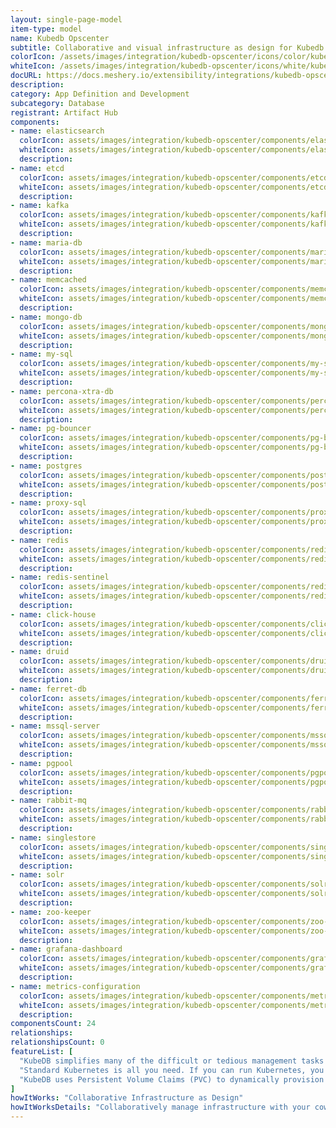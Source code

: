 ```yaml
---
layout: single-page-model
item-type: model
name: Kubedb Opscenter
subtitle: Collaborative and visual infrastructure as design for Kubedb Opscenter
colorIcon: /assets/images/integration/kubedb-opscenter/icons/color/kubedb-opscenter-color.svg
whiteIcon: /assets/images/integration/kubedb-opscenter/icons/white/kubedb-opscenter-white.svg
docURL: https://docs.meshery.io/extensibility/integrations/kubedb-opscenter
description: 
category: App Definition and Development
subcategory: Database
registrant: Artifact Hub
components: 
- name: elasticsearch
  colorIcon: assets/images/integration/kubedb-opscenter/components/elasticsearch/icons/color/elasticsearch-color.svg
  whiteIcon: assets/images/integration/kubedb-opscenter/components/elasticsearch/icons/white/elasticsearch-white.svg
  description: 
- name: etcd
  colorIcon: assets/images/integration/kubedb-opscenter/components/etcd/icons/color/etcd-color.svg
  whiteIcon: assets/images/integration/kubedb-opscenter/components/etcd/icons/white/etcd-white.svg
  description: 
- name: kafka
  colorIcon: assets/images/integration/kubedb-opscenter/components/kafka/icons/color/kafka-color.svg
  whiteIcon: assets/images/integration/kubedb-opscenter/components/kafka/icons/white/kafka-white.svg
  description: 
- name: maria-db
  colorIcon: assets/images/integration/kubedb-opscenter/components/maria-db/icons/color/maria-db-color.svg
  whiteIcon: assets/images/integration/kubedb-opscenter/components/maria-db/icons/white/maria-db-white.svg
  description: 
- name: memcached
  colorIcon: assets/images/integration/kubedb-opscenter/components/memcached/icons/color/memcached-color.svg
  whiteIcon: assets/images/integration/kubedb-opscenter/components/memcached/icons/white/memcached-white.svg
  description: 
- name: mongo-db
  colorIcon: assets/images/integration/kubedb-opscenter/components/mongo-db/icons/color/mongo-db-color.svg
  whiteIcon: assets/images/integration/kubedb-opscenter/components/mongo-db/icons/white/mongo-db-white.svg
  description: 
- name: my-sql
  colorIcon: assets/images/integration/kubedb-opscenter/components/my-sql/icons/color/my-sql-color.svg
  whiteIcon: assets/images/integration/kubedb-opscenter/components/my-sql/icons/white/my-sql-white.svg
  description: 
- name: percona-xtra-db
  colorIcon: assets/images/integration/kubedb-opscenter/components/percona-xtra-db/icons/color/percona-xtra-db-color.svg
  whiteIcon: assets/images/integration/kubedb-opscenter/components/percona-xtra-db/icons/white/percona-xtra-db-white.svg
  description: 
- name: pg-bouncer
  colorIcon: assets/images/integration/kubedb-opscenter/components/pg-bouncer/icons/color/pg-bouncer-color.svg
  whiteIcon: assets/images/integration/kubedb-opscenter/components/pg-bouncer/icons/white/pg-bouncer-white.svg
  description: 
- name: postgres
  colorIcon: assets/images/integration/kubedb-opscenter/components/postgres/icons/color/postgres-color.svg
  whiteIcon: assets/images/integration/kubedb-opscenter/components/postgres/icons/white/postgres-white.svg
  description: 
- name: proxy-sql
  colorIcon: assets/images/integration/kubedb-opscenter/components/proxy-sql/icons/color/proxy-sql-color.svg
  whiteIcon: assets/images/integration/kubedb-opscenter/components/proxy-sql/icons/white/proxy-sql-white.svg
  description: 
- name: redis
  colorIcon: assets/images/integration/kubedb-opscenter/components/redis/icons/color/redis-color.svg
  whiteIcon: assets/images/integration/kubedb-opscenter/components/redis/icons/white/redis-white.svg
  description: 
- name: redis-sentinel
  colorIcon: assets/images/integration/kubedb-opscenter/components/redis-sentinel/icons/color/redis-sentinel-color.svg
  whiteIcon: assets/images/integration/kubedb-opscenter/components/redis-sentinel/icons/white/redis-sentinel-white.svg
  description: 
- name: click-house
  colorIcon: assets/images/integration/kubedb-opscenter/components/click-house/icons/color/click-house-color.svg
  whiteIcon: assets/images/integration/kubedb-opscenter/components/click-house/icons/white/click-house-white.svg
  description: 
- name: druid
  colorIcon: assets/images/integration/kubedb-opscenter/components/druid/icons/color/druid-color.svg
  whiteIcon: assets/images/integration/kubedb-opscenter/components/druid/icons/white/druid-white.svg
  description: 
- name: ferret-db
  colorIcon: assets/images/integration/kubedb-opscenter/components/ferret-db/icons/color/ferret-db-color.svg
  whiteIcon: assets/images/integration/kubedb-opscenter/components/ferret-db/icons/white/ferret-db-white.svg
  description: 
- name: mssql-server
  colorIcon: assets/images/integration/kubedb-opscenter/components/mssql-server/icons/color/mssql-server-color.svg
  whiteIcon: assets/images/integration/kubedb-opscenter/components/mssql-server/icons/white/mssql-server-white.svg
  description: 
- name: pgpool
  colorIcon: assets/images/integration/kubedb-opscenter/components/pgpool/icons/color/pgpool-color.svg
  whiteIcon: assets/images/integration/kubedb-opscenter/components/pgpool/icons/white/pgpool-white.svg
  description: 
- name: rabbit-mq
  colorIcon: assets/images/integration/kubedb-opscenter/components/rabbit-mq/icons/color/rabbit-mq-color.svg
  whiteIcon: assets/images/integration/kubedb-opscenter/components/rabbit-mq/icons/white/rabbit-mq-white.svg
  description: 
- name: singlestore
  colorIcon: assets/images/integration/kubedb-opscenter/components/singlestore/icons/color/singlestore-color.svg
  whiteIcon: assets/images/integration/kubedb-opscenter/components/singlestore/icons/white/singlestore-white.svg
  description: 
- name: solr
  colorIcon: assets/images/integration/kubedb-opscenter/components/solr/icons/color/solr-color.svg
  whiteIcon: assets/images/integration/kubedb-opscenter/components/solr/icons/white/solr-white.svg
  description: 
- name: zoo-keeper
  colorIcon: assets/images/integration/kubedb-opscenter/components/zoo-keeper/icons/color/zoo-keeper-color.svg
  whiteIcon: assets/images/integration/kubedb-opscenter/components/zoo-keeper/icons/white/zoo-keeper-white.svg
  description: 
- name: grafana-dashboard
  colorIcon: assets/images/integration/kubedb-opscenter/components/grafana-dashboard/icons/color/grafana-dashboard-color.svg
  whiteIcon: assets/images/integration/kubedb-opscenter/components/grafana-dashboard/icons/white/grafana-dashboard-white.svg
  description: 
- name: metrics-configuration
  colorIcon: assets/images/integration/kubedb-opscenter/components/metrics-configuration/icons/color/metrics-configuration-color.svg
  whiteIcon: assets/images/integration/kubedb-opscenter/components/metrics-configuration/icons/white/metrics-configuration-white.svg
  description: 
componentsCount: 24
relationships: 
relationshipsCount: 0
featureList: [
  "KubeDB simplifies many of the difficult or tedious management tasks of running a production grade databases on private and public clouds. Maintain one stack for all your stateless and stateful applications and simplify the operational complexity.",
  "Standard Kubernetes is all you need. If you can run Kubernetes, you can provision and manage databases using KubeDB. Use standard Kubernetes CLI and API to provision and manage databases.",
  "KubeDB uses Persistent Volume Claims (PVC) to dynamically provision disks for database instances. Using appropriately defined StorageClasses, KubeDB provisioned database instances are designed to scale from small development workloads up to performance-intensive workloads on private and public cloud environments."
]
howItWorks: "Collaborative Infrastructure as Design"
howItWorksDetails: "Collaboratively manage infrastructure with your coworkers synchronously sharing the same designs."
---
```

